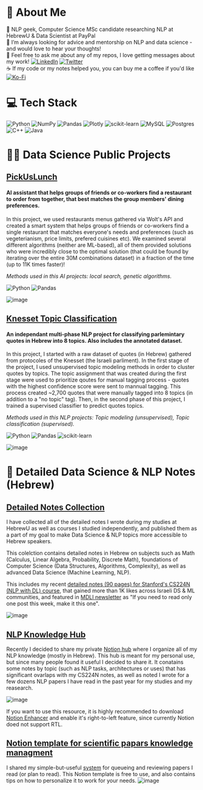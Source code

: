# 💫 About Me
🔭 NLP geek, Computer Science MSc candidate researching NLP at HebrewU & Data Scientist at PayPal<br>🤝 I’m always looking for advice and mentorship on NLP and data science - and would love to hear your thoughts!<br>💬 Feel free to ask me about any of my repos, I love getting messages about my work! 
[![LinkedIn](https://img.shields.io/badge/LinkedIn-%230077B5.svg?logo=linkedin&logoColor=white)](https://linkedin.com/in/nitzan-barzilay) [![Twitter](https://img.shields.io/badge/Twitter-%231DA1F2.svg?logo=Twitter&logoColor=white)](https://twitter.com/Nitzan_Barzilay)   
☕ If my code or my notes helped you, you can buy me a coffee if you'd like [![Ko-Fi](https://img.shields.io/badge/Ko--fi-F16061?style=for-the-badge&logo=ko-fi&logoColor=white)](https://ko-fi.com/sikumim) 

# 💻 Tech Stack
![Python](https://img.shields.io/badge/python-3670A0?style=flat&logo=python&logoColor=ffdd54)  ![NumPy](https://img.shields.io/badge/numpy-%23013243.svg?style=flat&logo=numpy&logoColor=white) ![Pandas](https://img.shields.io/badge/pandas-%23150458.svg?style=flat&logo=pandas&logoColor=white) ![Plotly](https://img.shields.io/badge/Plotly-%233F4F75.svg?style=flat&logo=plotly&logoColor=white) ![scikit-learn](https://img.shields.io/badge/scikit--learn-%23F7931E.svg?style=flat&logo=scikit-learn&logoColor=white) ![MySQL](https://img.shields.io/badge/mysql-%2300f.svg?style=flat&logo=mysql&logoColor=white) ![Postgres](https://img.shields.io/badge/postgres-%23316192.svg?style=flat&logo=postgresql&logoColor=white) ![C++](https://img.shields.io/badge/c++-%2300599C.svg?style=flat&logo=c%2B%2B&logoColor=white) ![Java](https://img.shields.io/badge/java-%23ED8B00.svg?style=flat&logo=java&logoColor=white)

# 👩‍💻 Data Science Public Projects
## [PickUsLunch](https://github.com/NitzanBarzilay/PickUsLunch)
#### AI assistant that helps groups of friends or co-workers find a restaurant to order from together, that best matches the group members' dining preferences.

In this project, we used restaurants menus gathered via Wolt's API and created a smart system that helps groups of friends or co-workers find a single restaurant that matches everyone's needs and preferences (such as vegeterianism, price limits, prefered cuisines etc). We examined several different algorithms (neither are ML-based), all of them provided solutions who were incredibly close to the optimal solution (that could be found by iterating over the entire 30M combinations dataset) in a fraction of the time (up to 11K times faster)!

_Methods used in this AI projects: local search, genetic algorithms._

![Python](https://img.shields.io/badge/python-3670A0?style=flat&logo=python&logoColor=ffdd54) ![Pandas](https://img.shields.io/badge/pandas-%23150458.svg?style=flat&logo=pandas&logoColor=white)

![image](https://user-images.githubusercontent.com/36603609/208291119-0ad15f9c-fed5-4e6c-b20a-92c59f316ef4.png)

## [Knesset Topic Classification](https://github.com/NitzanBarzilay/KnessetTopicClassification)
#### An independant multi-phase NLP project for classifying parlemintary quotes in Hebrew into 8 topics. Also includes the annotated dataset. 

In this project, I started with a raw dataset of quotes (in Hebrew) gathered from protocoles of the Knesset (the Israeli parliment). In the first stage of the project, I used unsupervised topic modeling methods in order to cluster quotes by topics. The topic assignment that was created during the first stage were used to prioritize qoutes for manual tagging process - quotes with the highest confidence score were sent to mannual tagging. This process created ~2,700 quotes that were manually tagged into 8 topics (in addition to a "no topic" tag). Then, in the second phase of this project, I trained a supervised classifier to predict quotes topics.

_Methods used in this NLP projects: Topic modeling (unsupervised), Topic classification (supervised)._

![Python](https://img.shields.io/badge/python-3670A0?style=flat&logo=python&logoColor=ffdd54) ![Pandas](https://img.shields.io/badge/pandas-%23150458.svg?style=flat&logo=pandas&logoColor=white) ![scikit-learn](https://img.shields.io/badge/scikit--learn-%23F7931E.svg?style=flat&logo=scikit-learn&logoColor=white)

![image](https://user-images.githubusercontent.com/36603609/208291089-f72c5df3-8985-46d1-9d4a-8222aa82d420.png)

# 📄 Detailed Data Science & NLP Notes (Hebrew)
## [Detailed Notes Collection](https://github.com/NitzanBarzilay/Notes)
I have collected all of the detailed notes I wrote during my studies at HebrewU as well as courses I studied independently, and published them as a part of my goal to make Data Science & NLP topics more accessible to Hebrew speakers. 

This colelction contains detailed notes in Hebrew on subjects such as Math (Calculus, Linear Algebra, Probability, Discrete Math), foundations of Computer Science (Data Structures, Algorithms, Complexity), as well as advanced Data Science (Machine Learning, NLP). 

This includes my recent [detailed notes (90 pages) for Stanford's CS224N (NLP with DL) course](https://github.com/NitzanBarzilay/Notes/blob/main/3%20-%20Advanced%20CS%20Courses/Stanford%20CS224n%202021%20-%20DL%20for%20NLP%20-%20Nitzan%20Barzilay.pdf), that gained more than 1K likes across Israeli DS & ML communities, and featured in [MDLI newsletter](https://mailchi.mp/770d3300879f/a-new-jobs-board-6270186?e=3c4edf8ceb) as "If you need to read only one post this week, make it this one".

![image](https://user-images.githubusercontent.com/36603609/227706543-dea99f9b-3d56-4b2f-ad3f-3281c548cf50.png)


## [NLP Knowledge Hub](https://nitzanbarzilay.notion.site/Nitzan-s-NLP-Knowledge-Hub-94f244a659664ef18e2b781ba0c1a81b)
Recently I decided to share my private [Notion hub](https://nitzanbarzilay.notion.site/Nitzan-s-NLP-Knowledge-Hub-94f244a659664ef18e2b781ba0c1a81b) where I organize all of my NLP knowledge (mostly in Hebrew). This hub is meant for my personal use, but since many people found it useful I decided to share it. It conatains some notes by topic (such as NLP tasks, architectures or uses) that has significant ovarlaps with my CS224N notes, as well as noted I wrote for a few dozens NLP papers I have read in the past year for my studies and my reasearch. 

![image](https://user-images.githubusercontent.com/36603609/227706603-9fb7abfc-d8c2-4b3f-bad2-9868d63d1b7d.png)


If you want to use this resource, it is highly recommended to download [Notion Enhancer](https://chrome.google.com/webstore/detail/notion-enhancer/dndcmiicjbkfcbpjincpefjkagflbbnl) and enable it's right-to-left feature, since currently Notion doed not support RTL.

## [Notion template for scientific papars knowledge managment](https://www.notion.so/templates/scientific-papers-knowledge-hub)
I shared my simple-but-useful [system](https://www.notion.so/templates/scientific-papers-knowledge-hub) for queueing and reviewing papers I read (or plan to read). This Notion template is free to use, and also contains tips on how to personalize it to work for your needs. 
![image](https://user-images.githubusercontent.com/36603609/228277258-881a824f-9f2c-4a8a-b646-92744439d2b9.png)



